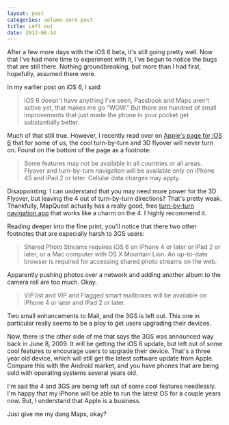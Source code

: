 ```yaml
---
layout: post
categories: volume-zero post
title: Left out
date: 2012-06-14
---
```


After a few more days with the iOS 6 beta, it's still going pretty well. Now that I've had more time to experiment with it, I've begun to notice the bugs that are still there. Nothing groundbreaking, but more than I had first, hopefully, assumed there were.

<!-- more -->

In my earlier post on iOS 6, I said:

> iOS 6 doesn't have anything I've seen, Passbook and Maps aren't active yet, that makes me go “WOW.” But there are hundred of small improvements that just made the phone in your pocket get substantially better.

Much of that still true. However, I recently read over on [Apple's page for iOS 6](http://apple.com/ios/ios6/) that for some of us, the cool turn-by-turn and 3D flyover will never turn on. Found on the bottom of the page as a footnote:

> Some features may not be available in all countries or all areas. Flyover and turn-by-turn navigation will be available only on iPhone 4S and iPad 2 or later. Cellular data charges may apply.

Disappointing. I can understand that you may need more power for the 3D Flyover, but leaving the 4 out of turn-by-turn directions? That's pretty weak. Thankfully, MapQuest actually has a really good, free [turn-by-turn navigation app](http://itunes.apple.com/us/app/mapquest/id316126557?mt=8) that works like a charm on the 4. I highly recommend it.

Reading deeper into the fine print, you'll notice that there two other footnotes that are especially harsh to 3GS users:

> Shared Photo Streams requires iOS 6 on iPhone 4 or later or iPad 2 or later, or a Mac computer with OS X Mountain Lion. An up-to-date browser is required for accessing shared photo streams on the web.

Apparently pushing photos over a network and adding another album to the camera roll are too much. Okay.

> VIP list and VIP and Flagged smart mailboxes will be available on iPhone 4 or later and iPad 2 or later.

Two small enhancements to Mail, and the 3GS is left out. This one in particular really seems to be a ploy to get users upgrading their devices.

Now, there is the other side of me that says the 3GS was announced way back in June 8, 2009. It will be getting the iOS 6 update, but left out of some cool features to encourage users to upgrade their device. That's a three year old device, which will still get the latest software update from Apple. Compare this with the Android market, and you have phones that are being sold with operating systems several years old.

I'm sad the 4 and 3GS are being left out of some cool features needlessly. I'm happy that my iPhone will be able to run the latest OS for a couple years now. But, I understand that Apple is a business.

Just give me my dang Maps, okay?